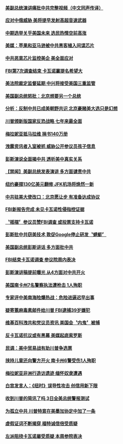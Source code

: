 #### [美副总统演讲痛批中共完整视频（中文同声传译）](../pages/news203/a1394065.md) 

#### [应对中俄威胁 美将提早发射高超音速武器](../pages/news203/a1394147.md) 

#### [中期选举关乎美国未来 选民热情空前高涨](../pages/news203/a1394127.md) 

#### [美媒：苹果和亚马逊被中共黑客植入间谍芯片](../pages/news203/a1394165.md) 

#### [中共恶意芯片监控美企 美全面应对](../pages/news203/a1394110.md) 

#### [FBI第7次调查结束 卡瓦诺赢提名希望大](../pages/news203/a1394112.md) 

#### [美法院裁定监督延期 中兴将接受美国三重监管](../pages/news203/a1394101.md) 

#### [美国副总统怒批：北京想要另一个总统](../pages/news203/a1394027.md) 

#### [分析：反制中共已成美朝野共识 北京豪赌美大选只是幻想](../pages/news203/a1394071.md) 

#### [川普颁新版国家反恐战略 七年来最全面](../pages/news203/a1394111.md) 

#### [梅拉妮亚抵马拉维 捐书140万册](../pages/news203/a1394093.md) 

#### [洩露资讯者入室被抓 威胁公开参议员孩子信息](../pages/news203/a1394118.md) 

#### [彭斯演说全面揭中共 透析美中真实关系](../pages/news203/a1394117.md) 

#### [【禁闻】美副总统发表演讲 多方面谴责中共](../pages/news203/a1394105.md) 

#### [纽约豪掷130亿美元翻修 JFK机场将焕然一新](../pages/news203/a1394100.md) 

#### [中共驻美大使改口：北京愿让步 有准备达成协议](../pages/news203/a1394058.md) 

#### [FBI新报告完成  未见卡瓦诺性侵指控证据](../pages/news203/a1394096.md) 

#### [〝摇摆〞参议员赞FBI调查 或投票支持卡瓦诺](../pages/news203/a1394094.md) 

#### [彭斯批中共窃美技术 敦促Google停止研发〝蜻蜓〞](../pages/news203/a1394080.md) 

#### [美国副总统彭斯讲话 多方面批中共](../pages/news203/a1394063.md) 

#### [FBI结束卡瓦诺调查 参议院周内表决](../pages/news203/a1394062.md) 

#### [彭斯演讲稿提前曝光 从4方面对中共开火](../pages/news203/a1394060.md) 

#### [美国南卡州7名警察执法遭枪击  1人殉职](../pages/news203/a1394056.md) 

#### [专家评中美南海险爆热战：危险进逼迟早出事](../pages/news203/a1393991.md) 

#### [疑寄蓖麻毒素邮件给川普 FBI逮捕39岁嫌犯](../pages/news203/a1394046.md) 

#### [维基百科洩共和党议员资讯 美国会〝内鬼〞被捕](../pages/news203/a1393987.md) 

#### [反卡瓦诺抗议或有黑幕 美媒起底索罗斯](../pages/news203/a1393976.md) 

#### [民调：美中贸易战有助川普争选票](../pages/news203/a1393986.md) 

#### [挟持儿童还向警方开火 南卡州6警受伤1人殉职](../pages/news203/a1393992.md) 

#### [梅拉妮亚非洲行造访遗迹 缅怀奴隶遭遇](../pages/news203/a1393960.md) 

#### [白宫发言人：《纽时》误导性攻击 创信用新下限](../pages/news203/a1393983.md) 

#### [收到川普的简讯了吗 3日全美总统警报测试](../pages/news203/a1393966.md) 

#### [为孤立中共 川普特意在美墨加协定中加了一条](../pages/news203/a1393946.md) 

#### [虚假证词不断揭穿 福特诚信倍受质疑](../pages/news203/a1393978.md) 

#### [左派阻挠卡瓦诺屡受质疑 本周参院表决](../pages/news203/a1393973.md) 

